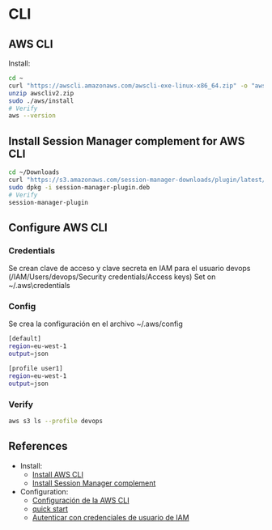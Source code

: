 # CLI

## AWS CLI

Install:

```sh
cd ~
curl "https://awscli.amazonaws.com/awscli-exe-linux-x86_64.zip" -o "awscliv2.zip"
unzip awscliv2.zip
sudo ./aws/install
# Verify
aws --version
```

## Install Session Manager complement for AWS CLI

```sh
cd ~/Downloads
curl "https://s3.amazonaws.com/session-manager-downloads/plugin/latest/ubuntu_64bit/session-manager-plugin.deb" -o "session-manager-plugin.deb"
sudo dpkg -i session-manager-plugin.deb
# Verify
session-manager-plugin
```

## Configure AWS CLI

### Credentials

Se crean clave de acceso y clave secreta en IAM para el usuario devops (/IAM/Users/devops/Security credentials/Access keys)
Set on ~/.aws\credentials

### Config

Se crea la configuración en el archivo ~/.aws/config

```sh
[default]
region=eu-west-1
output=json

[profile user1]
region=eu-west-1
output=json
```

### Verify

```sh
aws s3 ls --profile devops
```

## References

- Install:
  - [Install AWS CLI](https://docs.aws.amazon.com/es_es/cli/latest/userguide/getting-started-install.html)
  - [Install Session Manager complement](https://docs.aws.amazon.com/es_es/systems-manager/latest/userguide/session-manager-working-with-install-plugin.html)
- Configuration:
  - [Configuración de la AWS CLI](https://docs.aws.amazon.com/es_es/cli/latest/userguide/getting-started-quickstart.html)
  - [quick start](https://docs.aws.amazon.com/es_es/cli/latest/userguide/getting-started-quickstart.html)
  - [Autenticar con credenciales de usuario de IAM](https://docs.aws.amazon.com/es_es/cli/latest/userguide/cli-authentication-user.html)
  